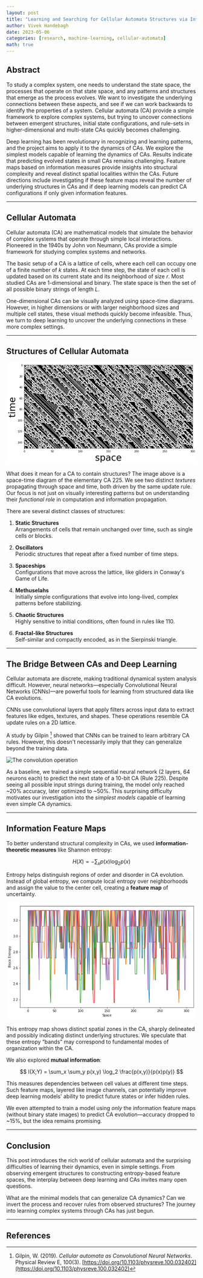 ```yaml
---
layout: post
title: "Learning and Searching for Cellular Automata Structures via Information Feature Space"
author: Vivek Handebagh
date: 2023-05-06
categories: [research, machine-learning, cellular-automata]
math: true
---
```


## Abstract

To study a complex system, one needs to understand the state space, the processes that operate on that state space, and any patterns and structures that emerge as the process evolves. We want to investigate the underlying connections between these aspects, and see if we can work backwards to identify the properties of a system. Cellular automata (CA) provide a simple framework to explore complex systems, but trying to uncover connections between emergent structures, initial state configurations, and rule-sets in higher-dimensional and multi-state CAs quickly becomes challenging.

Deep learning has been revolutionary in recognizing and learning patterns, and the project aims to apply it to the dynamics of CAs. We explore the simplest models capable of learning the dynamics of CAs. Results indicate that predicting evolved states in small CAs remains challenging. Feature maps based on information measures provide insights into structural complexity and reveal distinct spatial localities within the CAs. Future directions include investigating if these feature maps reveal the number of underlying structures in CAs and if deep learning models can predict CA configurations if only given information features.

---

## Cellular Automata

Cellular automata (CA) are mathematical models that simulate the behavior of complex systems that operate through simple local interactions. Pioneered in the 1940s by John von Neumann, CAs provide a simple framework for studying complex systems and networks.

The basic setup of a CA is a lattice of cells, where each cell can occupy one of a finite number of $k$ states. At each time step, the state of each cell is updated based on its current state and its neighborhood of size $r$. Most studied CAs are 1-dimensional and binary. The state space is then the set of all possible binary strings of length $L$.

One-dimensional CAs can be visually analyzed using space-time diagrams. However, in higher dimensions or with larger neighborhood sizes and multiple cell states, these visual methods quickly become infeasible. Thus, we turn to deep learning to uncover the underlying connections in these more complex settings.

---

## Structures of Cellular Automata

![Spacetime diagram of elementary CA 225](/assets/CA_images/225_spacetime.png)

What does it mean for a CA to contain structures? The image above is a space-time diagram of the elementary CA 225. We see two distinct *textures* propagating through space and time, both driven by the same update rule. Our focus is not just on visually interesting patterns but on understanding their *functional role* in computation and information propagation.

There are several distinct classes of structures:

1. **Static Structures**  
   Arrangements of cells that remain unchanged over time, such as single cells or blocks.

2. **Oscillators**  
   Periodic structures that repeat after a fixed number of time steps.

3. **Spaceships**  
   Configurations that move across the lattice, like gliders in Conway's Game of Life.

4. **Methuselahs**  
   Initially simple configurations that evolve into long-lived, complex patterns before stabilizing.

5. **Chaotic Structures**  
   Highly sensitive to initial conditions, often found in rules like 110.

6. **Fractal-like Structures**  
   Self-similar and compactly encoded, as in the Sierpinski triangle.

---

## The Bridge Between CAs and Deep Learning

Cellular automata are discrete, making traditional dynamical system analysis difficult. However, neural networks—especially Convolutional Neural Networks (CNNs)—are powerful tools for learning from structured data like CA evolutions.

CNNs use convolutional layers that apply filters across input data to extract features like edges, textures, and shapes. These operations resemble CA update rules on a 2D lattice.

A study by Gilpin [^1] showed that CNNs can be trained to learn arbitrary CA rules. However, this doesn't necessarily imply that they can generalize beyond the training data.

![The convolution operation](/assets/CA_images/image.png)

As a baseline, we trained a simple sequential neural network (2 layers, 64 neurons each) to predict the next state of a 10-bit CA (Rule 225). Despite seeing all possible input strings during training, the model only reached ~20% accuracy, later optimized to ~50%. This surprising difficulty motivates our investigation into the *simplest models* capable of learning even simple CA dynamics.

---

## Information Feature Maps

To better understand structural complexity in CAs, we used **information-theoretic measures** like Shannon entropy:

$$
H(X) = -\sum_x p(x) \log_2 p(x)
$$

Entropy helps distinguish regions of order and disorder in CA evolution. Instead of global entropy, we compute local entropy over neighborhoods and assign the value to the center cell, creating a **feature map** of uncertainty.

![Entropy plot for CA 225](/assets/CA_images/225_entropy_plot.png)

This entropy map shows distinct spatial zones in the CA, sharply delineated and possibly indicating distinct underlying structures. We speculate that these entropy “bands” may correspond to fundamental modes of organization within the CA.

We also explored **mutual information**:

$$
I(X;Y) = \sum_x \sum_y p(x,y) \log_2 \frac{p(x,y)}{p(x)p(y)}
$$

This measures dependencies between cell values at different time steps. Such feature maps, layered like image channels, can potentially improve deep learning models' ability to predict future states or infer hidden rules.

We even attempted to train a model using *only* the information feature maps (without binary state images) to predict CA evolution—accuracy dropped to ~15%, but the idea remains promising.

---

## Conclusion

This post introduces the rich world of cellular automata and the surprising difficulties of learning their dynamics, even in simple settings. From observing emergent structures to constructing entropy-based feature spaces, the interplay between deep learning and CAs invites many open questions.

What are the minimal models that can generalize CA dynamics? Can we invert the process and recover rules from observed structures? The journey into learning complex systems through CAs has just begun.

---

## References

[^1]: Gilpin, W. (2019). *Cellular automata as Convolutional Neural Networks*. Physical Review E, 100(3). [https://doi.org/10.1103/physreve.100.032402](https://doi.org/10.1103/physreve.100.032402)
